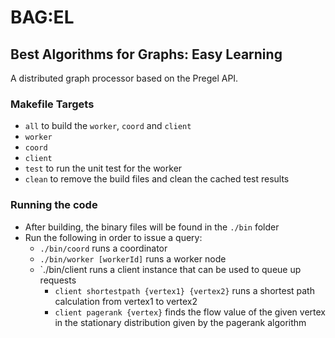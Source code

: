 # BAG:EL
## Best Algorithms for Graphs: Easy Learning

A distributed graph processor based on the Pregel API. 

### Makefile Targets
 - `all` to build the `worker`, `coord` and `client`
 - `worker`
 - `coord`
 - `client`
 - `test` to run the unit test for the worker
 - `clean` to remove the build files and clean the cached test results

### Running the code
 - After building, the binary files will be found in the `./bin` folder
 - Run the following in order to issue a query:
   - `./bin/coord` runs a coordinator 
   - `./bin/worker [workerId]` runs a worker node
   - `./bin/client runs a client instance that can be used to queue up requests
     - `client shortestpath {vertex1} {vertex2}` runs a shortest path calculation from vertex1 to vertex2
     - `client pagerank {vertex}` finds the flow value of the given vertex in the stationary distribution given by the pagerank algorithm
